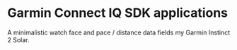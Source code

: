 # Garmin Connect IQ SDK applications

A minimalistic watch face and pace / distance data fields my Garmin Instinct 2 Solar.
